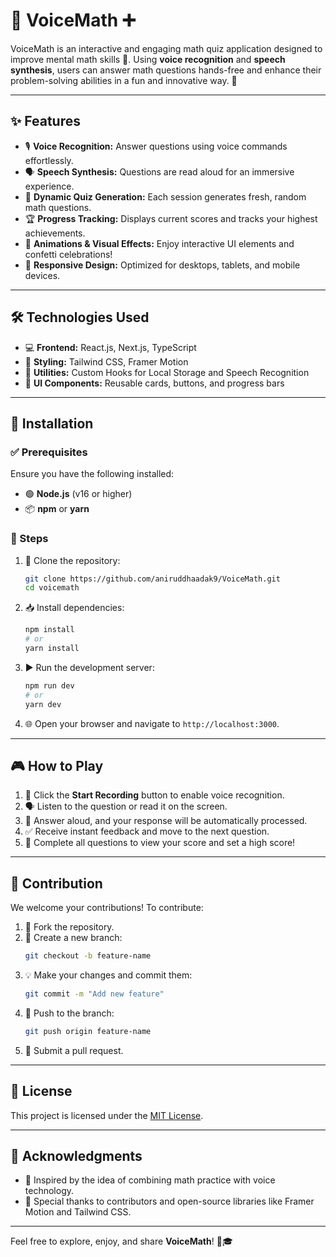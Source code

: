 # 🎤 VoiceMath ➕  

VoiceMath is an interactive and engaging math quiz application designed to improve mental math skills 🚀. Using **voice recognition** and **speech synthesis**, users can answer math questions hands-free and enhance their problem-solving abilities in a fun and innovative way. 🎉  

---

## ✨ Features  
- 🎙️ **Voice Recognition:** Answer questions using voice commands effortlessly.  
- 🗣️ **Speech Synthesis:** Questions are read aloud for an immersive experience.  
- 🧮 **Dynamic Quiz Generation:** Each session generates fresh, random math questions.  
- 🏆 **Progress Tracking:** Displays current scores and tracks your highest achievements.  
- 🎨 **Animations & Visual Effects:** Enjoy interactive UI elements and confetti celebrations!  
- 📱 **Responsive Design:** Optimized for desktops, tablets, and mobile devices.  

---

## 🛠️ Technologies Used  
- 💻 **Frontend:** React.js, Next.js, TypeScript  
- 🎨 **Styling:** Tailwind CSS, Framer Motion  
- 🔧 **Utilities:** Custom Hooks for Local Storage and Speech Recognition  
- 🧩 **UI Components:** Reusable cards, buttons, and progress bars  

---

## 🚀 Installation  

### ✅ Prerequisites  
Ensure you have the following installed:  
- 🟢 **Node.js** (v16 or higher)  
- 📦 **npm** or **yarn**  

### 📖 Steps  
1. 🔄 Clone the repository:  
   ```bash  
   git clone https://github.com/aniruddhaadak9/VoiceMath.git  
   cd voicemath  
   ```  
2. 📥 Install dependencies:  
   ```bash  
   npm install  
   # or  
   yarn install  
   ```  
3. ▶️ Run the development server:  
   ```bash  
   npm run dev  
   # or  
   yarn dev  
   ```  
4. 🌐 Open your browser and navigate to `http://localhost:3000`.  

---

## 🎮 How to Play  
1. 🎤 Click the **Start Recording** button to enable voice recognition.  
2. 🗣️ Listen to the question or read it on the screen.  
3. 🧠 Answer aloud, and your response will be automatically processed.  
4. ✅ Receive instant feedback and move to the next question.  
5. 🏁 Complete all questions to view your score and set a high score!  

---

## 🤝 Contribution  
We welcome your contributions! To contribute:  
1. 🍴 Fork the repository.  
2. 🌱 Create a new branch:  
   ```bash  
   git checkout -b feature-name  
   ```  
3. 💡 Make your changes and commit them:  
   ```bash  
   git commit -m "Add new feature"  
   ```  
4. 🔼 Push to the branch:  
   ```bash  
   git push origin feature-name  
   ```  
5. 📩 Submit a pull request.  

---

## 📜 License  
This project is licensed under the [MIT License](LICENSE).  

---

## 💖 Acknowledgments  
- 🎯 Inspired by the idea of combining math practice with voice technology.  
- 🙌 Special thanks to contributors and open-source libraries like Framer Motion and Tailwind CSS.  

---

Feel free to explore, enjoy, and share **VoiceMath**! 🌟🎓
